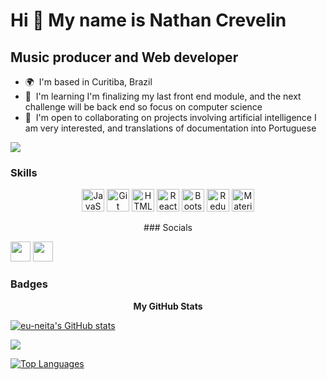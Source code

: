 Hi 👋 My name is Nathan Crevelin
================================

Music producer and Web developer
--------------------------------

* 🌍  I'm based in Curitiba, Brazil
* 🧠  I'm learning I'm finalizing my last front end module, and the next challenge will be back end so focus on computer science
* 🤝  I'm open to collaborating on projects involving artificial intelligence I am very interested, and translations of documentation into Portuguese

<a href="https://www.github.com/eu-neita" target="_blank" rel="noreferrer"><img
src="https://img.shields.io/github/followers/eu-neita?logo=github&style=for-the-badge&color=facc15&labelColor=1c1917" /></a>

### Skills


<p align="center">
<a href="https://developer.mozilla.org/en-US/docs/Web/JavaScript" target="_blank" rel="noreferrer"><img src="https://raw.githubusercontent.com/danielcranney/readme-generator/main/public/icons/skills/javascript-colored.svg" width="36" height="36" alt="JavaScript" /></a>
<a href="https://git-scm.com/" target="_blank" rel="noreferrer"><img src="https://raw.githubusercontent.com/danielcranney/readme-generator/main/public/icons/skills/git-colored.svg" width="36" height="36" alt="Git" /></a>
<a href="https://developer.mozilla.org/en-US/docs/Glossary/HTML5" target="_blank" rel="noreferrer"><img src="https://raw.githubusercontent.com/danielcranney/readme-generator/main/public/icons/skills/html5-colored.svg" width="36" height="36" alt="HTML5" /></a>
<a href="https://reactjs.org/" target="_blank" rel="noreferrer"><img src="https://raw.githubusercontent.com/danielcranney/readme-generator/main/public/icons/skills/react-colored.svg" width="36" height="36" alt="React" /></a>
<a href="https://getbootstrap.com/" target="_blank" rel="noreferrer"><img src="https://raw.githubusercontent.com/danielcranney/readme-generator/main/public/icons/skills/bootstrap-colored.svg" width="36" height="36" alt="Bootstrap" /></a>
<a href="https://redux.js.org/" target="_blank" rel="noreferrer"><img src="https://raw.githubusercontent.com/danielcranney/readme-generator/main/public/icons/skills/redux-colored.svg" width="36" height="36" alt="Redux" /></a>
<a href="https://mui.com/" target="_blank" rel="noreferrer"><img src="https://raw.githubusercontent.com/danielcranney/readme-generator/main/public/icons/skills/materialui-colored.svg" width="36" height="36" alt="Material UI" /></a>
</p>


<p align="center">### Socials

<a href="https://www.github.com/eu-neita" target="_blank" rel="noreferrer"><img src="https://raw.githubusercontent.com/danielcranney/readme-generator/main/public/icons/socials/github.svg" width="32" height="32" /></a> <a href="https://www.linkedin.com/in/nathan-crevelin-dev/" target="_blank" rel="noreferrer"><img src="https://raw.githubusercontent.com/danielcranney/readme-generator/main/public/icons/socials/linkedin.svg" width="32" height="32" /></a></p>

### Badges

<p align="center"><b>My GitHub Stats</b>

<a href="http://www.github.com/eu-neita"><img src="https://github-readme-stats.vercel.app/api?username=eu-neita&show_icons=true&hide=&count_private=true&title_color=ef4444&text_color=64748b&icon_color=facc15&bg_color=1c1917&hide_border=true&show_icons=true" alt="eu-neita's GitHub stats" /></a>

<a href="http://www.github.com/eu-neita"><img src="https://github-readme-streak-stats.herokuapp.com/?user=eu-neita&stroke=64748b&background=1c1917&ring=ef4444&fire=ef4444&currStreakNum=64748b&currStreakLabel=ef4444&sideNums=64748b&sideLabels=64748b&dates=64748b&hide_border=true" /></a>

<a href="https://github.com/eu-neita" align="left"><img src="https://github-readme-stats.vercel.app/api/top-langs/?username=eu-neita&langs_count=10&title_color=ef4444&text_color=64748b&icon_color=facc15&bg_color=1c1917&hide_border=true&locale=en&custom_title=Top%20%Languages" alt="Top Languages" /></a></p>
